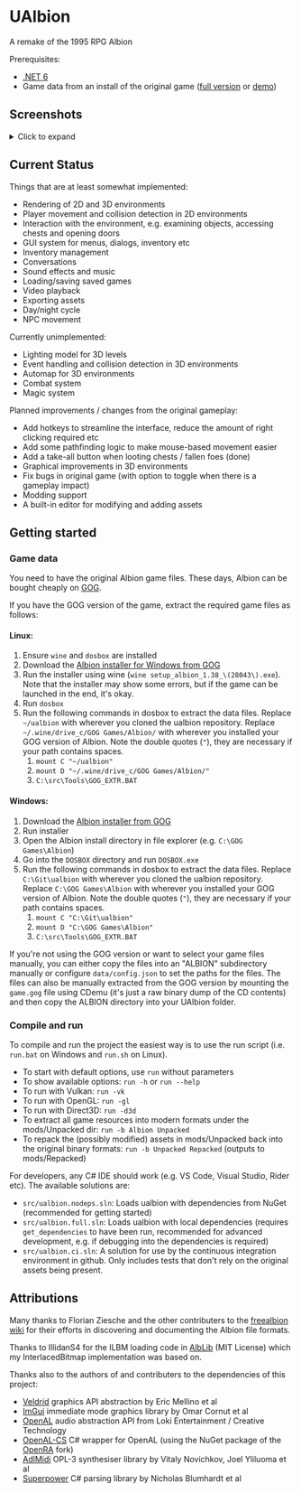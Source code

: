 # UAlbion
A remake of the 1995 RPG Albion 

Prerequisites: 
* [.NET 6](https://docs.microsoft.com/en-us/dotnet/core/install/)
* Game data from an install of the original game ([full version](https://www.gog.com/game/albion) or [demo](https://archive.org/details/Albidemo))

## Screenshots
<details>
  <summary>Click to expand</summary>

  ![Example Screenshot 1](/.github/screenshots/1_FirstLevel.png?raw=true)
  ![Example Screenshot 2](/.github/screenshots/2_3DWorld.png?raw=true)
  ![Example Screenshot 3](/.github/screenshots/3_Outdoors.png?raw=true)
  ![Example Screenshot 4](/.github/screenshots/4_Inventory.png?raw=true)
  ![Example Screenshot 5](/.github/screenshots/5_MainMenu.png?raw=true)
</details>

## Current Status

Things that are at least somewhat implemented:
- Rendering of 2D and 3D environments
- Player movement and collision detection in 2D environments
- Interaction with the environment, e.g. examining objects, accessing chests and opening doors
- GUI system for menus, dialogs, inventory etc
- Inventory management
- Conversations
- Sound effects and music
- Loading/saving saved games
- Video playback
- Exporting assets
- Day/night cycle
- NPC movement

Currently unimplemented:
- Lighting model for 3D levels
- Event handling and collision detection in 3D environments
- Automap for 3D environments
- Combat system
- Magic system

Planned improvements / changes from the original gameplay:
- Add hotkeys to streamline the interface, reduce the amount of right clicking required etc
- Add some pathfinding logic to make mouse-based movement easier
- Add a take-all button when looting chests / fallen foes (done)
- Graphical improvements in 3D environments
- Fix bugs in original game (with option to toggle when there is a gameplay impact)
- Modding support
- A built-in editor for modifying and adding assets

## Getting started

### Game data

You need to have the original Albion game files. These days, Albion can be bought cheaply on [GOG](https://www.gog.com/game/albion).

If you have the GOG version of the game, extract the required game files as follows:

#### Linux:
1. Ensure `wine` and `dosbox` are installed
1. Download the [Albion installer for Windows from GOG](https://www.gog.com/game/albion)
1. Run the installer using wine (`wine setup_albion_1.38_\(28043\).exe`). Note that the installer may show some errors, but if the game can be launched in the end, it's okay.
1. Run `dosbox`
1. Run the following commands in dosbox to extract the data files. Replace `~/ualbion` with wherever you cloned the ualbion repository. Replace `~/.wine/drive_c/GOG Games/Albion/` with wherever you installed your GOG version of Albion. Note the double quotes (`"`), they are necessary if your path contains spaces.
    1. `mount C "~/ualbion"`
    1. `mount D "~/.wine/drive_c/GOG Games/Albion/"`
    1. `C:\src\Tools\GOG_EXTR.BAT`

#### Windows:
1. Download the [Albion installer from GOG](https://www.gog.com/game/albion)
1. Run installer
1. Open the Albion install directory in file explorer (e.g. `C:\GOG Games\Albion`)
1. Go into the `DOSBOX` directory and run `DOSBOX.exe`
1. Run the following commands in dosbox to extract the data files. Replace `C:\Git\ualbion` with wherever you cloned the ualbion repository. Replace `C:\GOG Games\Albion` with wherever you installed your GOG version of Albion. Note the double quotes (`"`), they are necessary if your path contains spaces.
    1. `mount C "C:\Git\ualbion"`
    1. `mount D "C:\GOG Games\Albion"`
    1. `C:\src\Tools\GOG_EXTR.BAT`

If you're not using the GOG version or want to select your game files manually, you can either copy the files into an "ALBION" subdirectory manually or configure `data/config.json` to set the paths for the files. The files can also be manually extracted from the GOG version by mounting the `game.gog` file using CDemu (it's just a raw binary dump of the CD contents) and then copy the ALBION directory into your UAlbion folder.

### Compile and run

To compile and run the project the easiest way is to use the run script (i.e. `run.bat` on Windows and `run.sh` on Linux).
- To start with default options, use `run` without parameters
- To show available options: `run -h` or `run --help`
- To run with Vulkan: `run -vk`
- To run with OpenGL: `run -gl`
- To run with Direct3D: `run -d3d`
- To extract all game resources into modern formats under the mods/Unpacked dir: `run -b Albion Unpacked`
- To repack the (possibly modified) assets in mods/Unpacked back into the original binary formats: `run -b Unpacked Repacked` (outputs to mods/Repacked)

For developers, any C# IDE should work (e.g. VS Code, Visual Studio, Rider etc). The available solutions are:
- `src/ualbion.nodeps.sln`: Loads ualbion with dependencies from NuGet (recommended for getting started)
- `src/ualbion.full.sln`: Loads ualbion with local dependencies (requires `get_dependencies` to have been run, recommended for advanced development, e.g. if debugging into the dependencies is required)
- `src/ualbion.ci.sln`: A solution for use by the continuous integration environment in github. Only includes tests that don't rely on the original assets being present.

## Attributions
Many thanks to Florian Ziesche and the other contributers to the [freealbion wiki](https://github.com/freealbion/freealbion/wiki) for their efforts in discovering and documenting the Albion file formats.

Thanks to IllidanS4 for the ILBM loading code in [AlbLib](https://github.com/IllidanS4/AlbLib) (MIT License) which my InterlacedBitmap implementation was based on.

Thanks also to the authors of and contributers to the dependencies of this project:
- [Veldrid](https://github.com/mellinoe/veldrid) graphics API abstraction by Eric Mellino et al
- [ImGui](https://github.com/ocornut/imgui/) immediate mode graphics library by Omar Cornut et al
- [OpenAL](https://www.openal.org/) audio abstraction API from Loki Entertainment / Creative Technology
- [OpenAL-CS](https://github.com/flibitijibibo/OpenAL-CS) C# wrapper for OpenAL (using the NuGet package of the [OpenRA](https://github.com/OpenRA/OpenAL-CS) fork)
- [AdlMidi](https://github.com/Wohlstand/libADLMIDI) OPL-3 synthesiser library by Vitaly Novichkov, Joel Yliluoma et al
- [Superpower](https://github.com/datalust/superpower) C# parsing library by Nicholas Blumhardt et al

